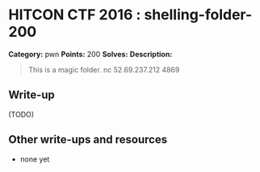# HITCON CTF 2016 : shelling-folder-200

**Category:** pwn
**Points:** 200
**Solves:**
**Description:**

> This is a magic folder. nc 52.69.237.212 4869


## Write-up

(TODO)

## Other write-ups and resources

* none yet

